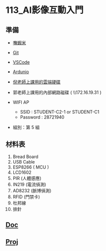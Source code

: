 # 113_AI影像互動入門

## 準備

- [嘸蝦米](https://boshiamy.com/)

- [Git](https://git-scm.com/)

- [VSCode](https://code.visualstudio.com/)

- [Ardunio](https://support.arduino.cc/hc/en-us/articles/360019833020-Download-and-install-Arduino-IDE)

- [倪老師上課用的雲端硬碟](https://drive.google.com/drive/folders/1KgtU5GrxqSX69DrHz9Hf0e90lH7osqnu?usp=drive_link)

- 郭老師上課用的內部網路磁碟 ( \\\\172.16.19.31 )

- WIFI AP
  - SSID : STUDENT-C2-1 or STUDENT-C1
  - Password : 28721940

- 組別：第 5 組

## 材料表

1. Bread Board
1. USB Cable
1. ESP8266 ( MCU )
1. LCD1602
1. PIR (人體感應)
1. IN219 (電流偵測)
1. AD8232 (脈博偵測)
1. RFID (門禁卡)
1. 杜邦線
1. 排針

## [Doc](doc//README.md)

## [Proj](proj)
